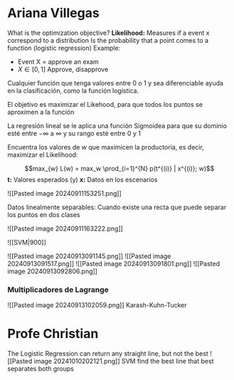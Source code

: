 # Ariana Villegas
What is the optimization objective?
**Likelihood:** Measures if a event x correspond to a distribution
Is the probability that a point comes to a function (logistic regression)
Example:
+ Event X = approve an exam
+ $X \in [0,1]$ Approve, disapprove

Cualquier función que tenga valores entre 0 o 1 y sea diferenciable ayuda en la clasificación, como la función logística.

El objetivo es maximizar el Likehood, para que todos los puntos se aproximen a la función

La regresión lineal se le aplica una función Sigmoidea para que su dominio esté entre $-\infty$  a $\infty$ y su rango esté entre 0 y 1

Encuentra los valores de $w$ que maximicen la productoria, es decir, maximizar el Likelihood:

$$max_{w} L(w) = max_w \prod_{i=1}^{N} p(t^{(i)} | x^{(i)}; w)$$
**t:** Valores esperados (y)
**x:** Datos en los escenarios

![[Pasted image 20240911153251.png]]

Datos linealmente separables: Cuando existe una recta que puede separar los puntos en dos clases

![[Pasted image 20240911163222.png]]

![[SVM|900]]

![[Pasted image 20240913091145.png]]
![[Pasted image 20240913091517.png]]
![[Pasted image 20240913091801.png]]
![[Pasted image 20240913092806.png]]
### Multiplicadores de Lagrange
![[Pasted image 20240913102059.png]]
Karash-Kuhn-Tucker

# Profe Christian
The Logistic Regression can return any straight line, but not the best
![[Pasted image 20241010202121.png]]
SVM find the best line that best separates both groups
